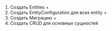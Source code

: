 ﻿1. Создать Entities +
2. Создать EntityConfiguration для всех entity +
3. Создать Миграцию +
4. Создать CRUD для основных сущностей